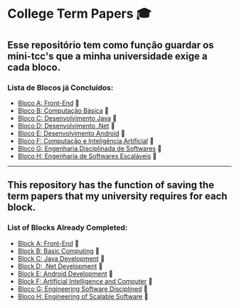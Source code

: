 # College Term Papers :mortar_board:

## Esse repositório tem como função guardar os mini-tcc's que a minha universidade exige a cada bloco.

### Lista de Blocos já Concluídos:

* [Bloco A: Front-End](https://github.com/hi-hi-ray/college-term-papers/tree/master/Bloco%20A%20-%20Front-End) :star2:
* [Bloco B: Computação Básica](https://github.com/hi-hi-ray/college-term-papers/tree/master/Bloco%20B%20-%20Computa%C3%A7%C3%A3o%20B%C3%A1sica) :star2:
* [Bloco C: Desenvolvimento Java](https://github.com/hi-hi-ray/college-term-papers/tree/master/Bloco%20C%20-%20Desenvolvimento%20Java) :star2:
* [Bloco D: Desenvolvimento .Net](https://github.com/hi-hi-ray/college-term-papers/tree/master/Bloco%20D%20-%20Desenvolvimento%20.Net) :star2:
* [Bloco E: Desenvolvimento Android](https://github.com/hi-hi-ray/college-term-papers/tree/master/Bloco%20E%20-%20Desenvolvimento%20Android) :star2:
* [Bloco F: Computação e Inteligência Artificial](https://github.com/hi-hi-ray/college-term-papers/tree/master/Bloco%20F%20-%20Computa%C3%A7%C3%A3o%20e%20Intelig%C3%AAncia%20Artificial) :star2:
* [Bloco G: Engenharia Disciplinada de Softwares](https://github.com/hi-hi-ray/college-term-papers/tree/master/Bloco%20G%20-%20Engenharia%20Disciplinada%20de%20Softwares) :star2:
* [Bloco H: Engenharia de Softwares Escaláveis](https://github.com/hi-hi-ray/college-term-papers/tree/master/Bloco%20H%20-%20Engenharia%20de%20Softwares%20Escal%C3%A1veis) :star2:

----------

## This repository has the function of saving the term papers that my university requires for each block.

### List of Blocks Already Completed:

* [Block A: Front-End](https://github.com/hi-hi-ray/college-term-papers/tree/master/Bloco%20A%20-%20Front-End) :star2:
* [Block B: Basic Computing](https://github.com/hi-hi-ray/college-term-papers/tree/master/Bloco%20B%20-%20Computa%C3%A7%C3%A3o%20B%C3%A1sica) :star2:
* [Block C: Java Development](https://github.com/hi-hi-ray/college-term-papers/tree/master/Bloco%20C%20-%20Desenvolvimento%20Java) :star2:
* [Block D: .Net Development](https://github.com/hi-hi-ray/college-term-papers/tree/master/Bloco%20D%20-%20Desenvolvimento%20.Net) :star2:
* [Block E: Android Development](https://github.com/hi-hi-ray/college-term-papers/tree/master/Bloco%20E%20-%20Desenvolvimento%20Android) :star2:
* [Block F: Artificial Intelligence and Computer](https://github.com/hi-hi-ray/college-term-papers/tree/master/Bloco%20F%20-%20Computa%C3%A7%C3%A3o%20e%20Intelig%C3%AAncia%20Artificial) :star2:
* [Bloco G: Engineering Software Disciplined](https://github.com/hi-hi-ray/college-term-papers/tree/master/Bloco%20G%20-%20Engenharia%20Disciplinada%20de%20Softwares) :star2:
* [Bloco H: Engineering of Scalable Software](https://github.com/hi-hi-ray/college-term-papers/tree/master/Bloco%20H%20-%20Engenharia%20de%20Softwares%20Escal%C3%A1veis) :star2: